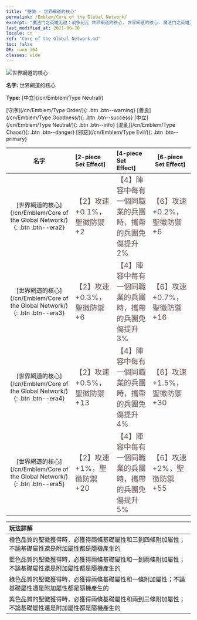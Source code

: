 ```yaml
---
title: "聖徽 - 世界網道的核心"
permalink: /Emblem/Core of the Global Network/
excerpt: "魔法门之英雄无敌：战争纪元 世界網道的核心. 世界網道的核心. 魔法门之英雄无敌：战争纪元 聖徽 世界網道的核心. 魔法门之英雄无敌：战争纪元 中立 世界網道的核心"
last_modified_at: 2021-06-30
locale: cn
ref: "Core of the Global Network.md"
toc: false
QR: rune_304
classes: wide
---
```


  ![世界網道的核心](/images/r/rune_icon_304.png)

 **名字:** 世界網道的核心

 **Type:** [中立](/cn/Emblem/Type Neutral/)

  [守序](/cn/Emblem/Type Order/){: .btn .btn--warning}   [善良](/cn/Emblem/Type Goodness/){: .btn .btn--success}   [中立](/cn/Emblem/Type Neutral/){: .btn .btn--info}   [混亂](/cn/Emblem/Type Chaos/){: .btn .btn--danger}   [邪惡](/cn/Emblem/Type Evil/){: .btn .btn--primary} 

  |  名字    | [2-piece Set Effect] | [4-piece Set Effect] | [6-piece Set Effect]  | 
  |:-----------------------:|:-------------------|:-----------------|----------------| 
  | [世界網道的核心](/cn/Emblem/Core of the Global Network/){: .btn .btn--era2} | <span style="color: #645252;font-size:20px">【2】攻速 +0.1%，聖徽防禦 +2</span> | <span style="color: #645252;font-size:20px">【4】陣容中每有一個同職業的兵團時，攜帶的兵團免傷提升2%</span> | <span style="color: #645252;font-size:20px">【6】攻速 +0.2%，聖徽防禦 +6</span> | 
  | [世界網道的核心](/cn/Emblem/Core of the Global Network/){: .btn .btn--era3} | <span style="color: #645252;font-size:20px">【2】攻速 +0.3%，聖徽防禦 +6</span> | <span style="color: #645252;font-size:20px">【4】陣容中每有一個同職業的兵團時，攜帶的兵團免傷提升3%</span> | <span style="color: #645252;font-size:20px">【6】攻速 +0.7%，聖徽防禦 +16</span> | 
  | [世界網道的核心](/cn/Emblem/Core of the Global Network/){: .btn .btn--era4} | <span style="color: #645252;font-size:20px">【2】攻速 +0.5%，聖徽防禦 +13</span> | <span style="color: #645252;font-size:20px">【4】陣容中每有一個同職業的兵團時，攜帶的兵團免傷提升4%</span> | <span style="color: #645252;font-size:20px">【6】攻速 +1.5%，聖徽防禦 +30</span> | 
  | [世界網道的核心](/cn/Emblem/Core of the Global Network/){: .btn .btn--era5} | <span style="color: #645252;font-size:20px">【2】攻速 +1%，聖徽防禦 +20</span> | <span style="color: #645252;font-size:20px">【4】陣容中每有一個同職業的兵團時，攜帶的兵團免傷提升5%</span> | <span style="color: #645252;font-size:20px">【6】攻速 +2%，聖徽防禦 +55</span> | 

  |         玩法詳解            | 
  |:-------------------------------|
  | 橙色品質的聖徽獲得時，必獲得兩條基礎屬性和三到四條附加屬性；不論基礎屬性還是附加屬性都是隨機產生的 |
  | 藍色品質的聖徽獲得時，必獲得兩條基礎屬性和一到兩條附加屬性；不論基礎屬性還是附加屬性都是隨機產生的 |
  | 綠色品質的聖徽獲得時，必獲得兩條基礎屬性和一條附加屬性；不論基礎屬性還是附加屬性都是隨機產生的 |
  | 紫色品質的聖徽獲得時，必獲得兩條基礎屬性和兩到三條附加屬性；不論基礎屬性還是附加屬性都是隨機產生的 |
